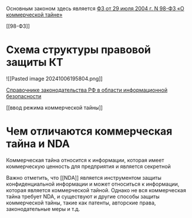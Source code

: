 Основным законом здесь является [ФЗ от 29 июля 2004 г. N 98-ФЗ «О коммерческой тайне»](https://www.consultant.ru/document/cons_doc_LAW_48699/)

[[98-ФЗ]]

# Схема структуры правовой защиты КТ

![[Pasted image 20241006195804.png]]


[Справочнике законодательства РФ в области информационной безопасности](https://habr.com/ru/articles/432466/)


[[ввод режима коммерческой тайны]]

# Чем отличаются коммерческая тайна и NDA

Коммерческая тайна относится к информации, которая имеет коммерческую ценность для предприятия и является секретной

Важно отметить, что [[NDA]] является инструментом защиты конфиденциальной информации и может относиться к информации, которая является коммерческой тайной. Однако не вся коммерческая тайна требует NDA, и существуют и другие способы защиты коммерческой тайны, такие как патенты, авторские права, законодательные меры и т.д.